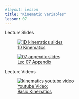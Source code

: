 ```yaml
---
#layout: lesson
title: "Kinematic Variables"
lesson: 07
---
```


<div class="heading3"> Lecture Slides </div>

<div class="thumb_container">

  <a href="https://drive.google.com/file/d/14TN3_U8-_D6sXz3UHnFcKU5k8zBma7bu/view" target="_blank">
    <figure class="thumblink">
      <img class="thumblink-img" src="{{site.baseurl}}/images/thumbs/L07.png" alt="1D kinematics slides" >
      <figcaption class="thumblink-caption"> 1D Kinematics </figcaption>
    </figure>
  </a>

  <a href="https://drive.google.com/file/d/1UZb7DLarz5-kxTGdnR4wyehGLSnewCDW/view" target="_blank">
    <figure class="thumblink">
      <img class="thumblink-img" src="{{site.baseurl}}/images/thumbs/L07b.png" alt="07 appendix slides" >
      <figcaption class="thumblink-caption"> Lec 07 Appendix </figcaption>
    </figure>
  </a>

</div>


<div class="heading3">
  Lecture Videos
</div>

<div class="thumb_container">

  <a href="https://www.youtube.com/watch?v=198u1x8TBTo" target="_blank">
    <figure class="thumblink">
      <img class="thumblink-img"
    src="http://img.youtube.com/vi/198u1x8TBTo/hqdefault.jpg"
    alt="kinematics youtube video" >
      <figcaption class="thumblink-caption" style="width: 170px;">
    Youtube Video: <br> Basic Kinematics </figcaption>
    </figure>
  </a>

</div>
